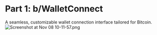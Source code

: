 # Part 1: b/WalletConnect 

A seamless, customizable wallet connection interface tailored for Bitcoin. 
![Screenshot at Nov 08 10-11-57.png](https://cdn.dorahacks.io/static/files/19309c1f7d186ffc2f3136f45de8c864.png)
